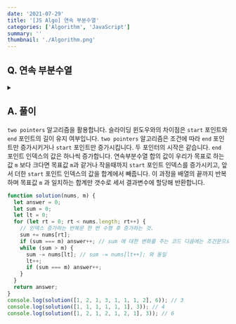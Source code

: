 ```yaml
---
date: '2021-07-29'
title: '[JS Algo] 연속 부분수열'
categories: ['Algorithm', 'JavaScript']
summary: ''
thumbnail: './Algorithm.png'
---
```


## Q. 연속 부분수열

<details>
<summary></summary>
<div markdown="1">       
N 개의 수로 이루어진 수열이 주어집니다. 이때 수열의 연속된 부분 수열의 합 중에서 목표로 하는 M 값을 갖는 모든 연속부분수열의 갯수를 반환해야 합니다. 
</div>
</details>

## A. 풀이

`two pointers` 알고리즘을 활용합니다. 슬라이딩 윈도우와의 차이점은 `start` 포인트와 `end` 포인트의 길이 유지 여부입니다. `two pointers` 알고리즘은 조건에 따라 `end` 포인트만 증가시키거나 `start` 포인트만 증가시킵니다. 두 포인터의 시작은 같습니다. `end` 포인트 인덱스의 값은 하나씩 증가합니다. 연속부분수열 합의 값이 우리가 목표로 하는 값 `m` 보다 크다면 목표값 `m`과 같거나 작을때까지 `start` 포인트 인덱스를 증가시키고, 앞서 더한 `start` 포인트 인덱스의 값을 합계에서 빼줍니다. 이 과정을 배열의 끝까지 반복하며 목표값 `m` 과 일치하는 합계만 갯수로 세서 결과변수에 할당해 반환합니다.

```javascript
function solution(nums, m) {
  let answer = 0;
  let sum = 0;
  let lt = 0;
  for (let rt = 0; rt < nums.length; rt++) {
    // 인덱스 증가하는 반복문 한 번 수행 후 증가하는 것.
    sum += nums[rt];
    if (sum === m) answer++; // sum 에 대한 변화를 주는 코드 다음에는 조건문으로 확인 과정이 필요함.
    while (sum > m) {
      sum -= nums[lt]; // sum -= nums[lt++]; 와 동일
      lt++;
      if (sum === m) answer++;
    }
  }
  return answer;
}
console.log(solution([1, 2, 1, 3, 1, 1, 1, 2], 6)); // 3
console.log(solution([1, 1, 1, 1, 1, 1], 3)); // 4
console.log(solution([1, 2, 1, 2, 1, 2, 1], 3)); // 6
```
